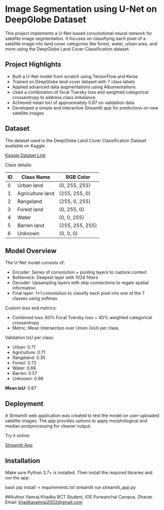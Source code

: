 # Image Segmentation using U-Net on DeepGlobe Dataset

This project implements a U-Net-based convolutional neural network for satellite image segmentation. It focuses on classifying each pixel of a satellite image into land cover categories like forest, water, urban area, and more using the DeepGlobe Land Cover Classification dataset.

## Project Highlights

- Built a U-Net model from scratch using TensorFlow and Keras
- Trained on DeepGlobe land cover dataset with 7 class labels
- Applied advanced data augmentations using Albumentations
- Used a combination of focal Tversky loss and weighted categorical crossentropy to address class imbalance
- Achieved mean IoU of approximately 0.67 on validation data
- Developed a simple and interactive Streamlit app for predictions on new satellite images

## Dataset

The dataset used is the DeepGlobe Land Cover Classification Dataset available on Kaggle.

[Kaggle Dataset Link](https://www.kaggle.com/datasets/balraj98/deepglobe-land-cover-classification-dataset)

Class details:

| ID | Class Name        | RGB Color         |
|----|-------------------|-------------------|
| 0  | Urban land        | (0, 255, 255)     |
| 1  | Agriculture land  | (255, 255, 0)     |
| 2  | Rangeland         | (255, 0, 255)     |
| 3  | Forest land       | (0, 255, 0)       |
| 4  | Water             | (0, 0, 255)       |
| 5  | Barren land       | (255, 255, 255)   |
| 6  | Unknown           | (0, 0, 0)         |

## Model Overview

The U-Net model consists of:

- Encoder: Series of convolution + pooling layers to capture context
- Bottleneck: Deepest layer with 1024 filters
- Decoder: Upsampling layers with skip connections to regain spatial information
- Final layer: 1×1 convolution to classify each pixel into one of the 7 classes using softmax

Custom loss and metrics:

- Combined loss: 60% Focal Tversky loss + 40% weighted categorical crossentropy
- Metric: Mean Intersection over Union (IoU) per class

Validation IoU per class:

- Urban: 0.71
- Agriculture: 0.71
- Rangeland: 0.35
- Forest: 0.72
- Water: 0.66
- Barren: 0.57
- Unknown: 0.98

**Mean IoU:** 0.67

## Deployment

A Streamlit web application was created to test the model on user-uploaded satellite images. The app provides options to apply morphological and median postprocessing for cleaner output.

Try it online:

[Streamlit App](https://4classifying-every-pixel-of-the-planets.streamlit.app/)

## Installation

Make sure Python 3.7+ is installed. Then install the required libraries and run the app:

bash
pip install -r requirements.txt
streamlit run streamlit_app.py


##Author
Yamraj Khadka
BCT Student, IOE Purwanchal Campus, Dharan
Email: khadkayamraj2002@gmail.com

